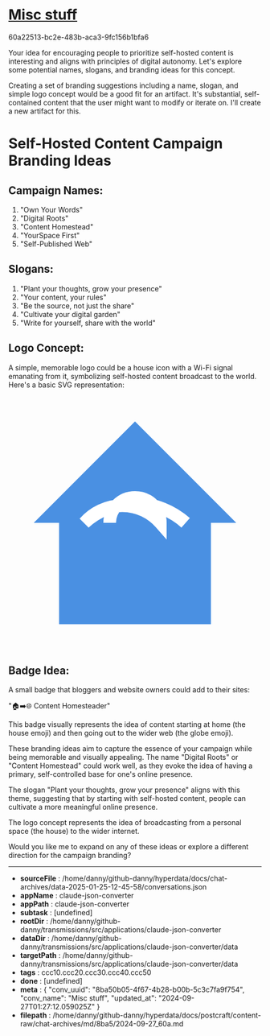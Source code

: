 # [Misc stuff](https://claude.ai/chat/8ba50b05-4f67-4b28-b00b-5c3c7fa9f754)

60a22513-bc2e-483b-aca3-9fc156b1bfa6

 Your idea for encouraging people to prioritize self-hosted content is interesting and aligns with principles of digital autonomy. Let's explore some potential names, slogans, and branding ideas for this concept.

<antThinking>Creating a set of branding suggestions including a name, slogan, and simple logo concept would be a good fit for an artifact. It's substantial, self-contained content that the user might want to modify or iterate on. I'll create a new artifact for this.</antThinking>

<antArtifact identifier="self-hosted-content-campaign" type="text/markdown" title="Self-Hosted Content Campaign Branding Ideas">

# Self-Hosted Content Campaign Branding Ideas

## Campaign Names:
1. "Own Your Words"
2. "Digital Roots"
3. "Content Homestead"
4. "YourSpace First"
5. "Self-Published Web"

## Slogans:
1. "Plant your thoughts, grow your presence"
2. "Your content, your rules"
3. "Be the source, not just the share"
4. "Cultivate your digital garden"
5. "Write for yourself, share with the world"

## Logo Concept:
A simple, memorable logo could be a house icon with a Wi-Fi signal emanating from it, symbolizing self-hosted content broadcast to the world. Here's a basic SVG representation:

<antArtifact identifier="self-hosted-content-logo" type="image/svg+xml" title="Self-Hosted Content Campaign Logo">
<svg xmlns="http://www.w3.org/2000/svg" viewBox="0 0 100 100">
  <path d="M50 10 L90 50 L80 50 L80 90 L20 90 L20 50 L10 50 Z" fill="#4A90E2"/>
  <path d="M40 50 A10 10 0 0 1 60 50 A20 20 0 0 0 30 50 A30 30 0 0 1 70 50" fill="none" stroke="#FFF" stroke-width="5"/>
</svg>
</antArtifact>

## Badge Idea:
A small badge that bloggers and website owners could add to their sites:

"🏠➡️🌐 Content Homesteader"

This badge visually represents the idea of content starting at home (the house emoji) and then going out to the wider web (the globe emoji).

</antArtifact>

These branding ideas aim to capture the essence of your campaign while being memorable and visually appealing. The name "Digital Roots" or "Content Homestead" could work well, as they evoke the idea of having a primary, self-controlled base for one's online presence.

The slogan "Plant your thoughts, grow your presence" aligns with this theme, suggesting that by starting with self-hosted content, people can cultivate a more meaningful online presence.

The logo concept represents the idea of broadcasting from a personal space (the house) to the wider internet.

Would you like me to expand on any of these ideas or explore a different direction for the campaign branding?

---

* **sourceFile** : /home/danny/github-danny/hyperdata/docs/chat-archives/data-2025-01-25-12-45-58/conversations.json
* **appName** : claude-json-converter
* **appPath** : claude-json-converter
* **subtask** : [undefined]
* **rootDir** : /home/danny/github-danny/transmissions/src/applications/claude-json-converter
* **dataDir** : /home/danny/github-danny/transmissions/src/applications/claude-json-converter/data
* **targetPath** : /home/danny/github-danny/transmissions/src/applications/claude-json-converter/data
* **tags** : ccc10.ccc20.ccc30.ccc40.ccc50
* **done** : [undefined]
* **meta** : {
  "conv_uuid": "8ba50b05-4f67-4b28-b00b-5c3c7fa9f754",
  "conv_name": "Misc stuff",
  "updated_at": "2024-09-27T01:27:12.059025Z"
}
* **filepath** : /home/danny/github-danny/hyperdata/docs/postcraft/content-raw/chat-archives/md/8ba5/2024-09-27_60a.md